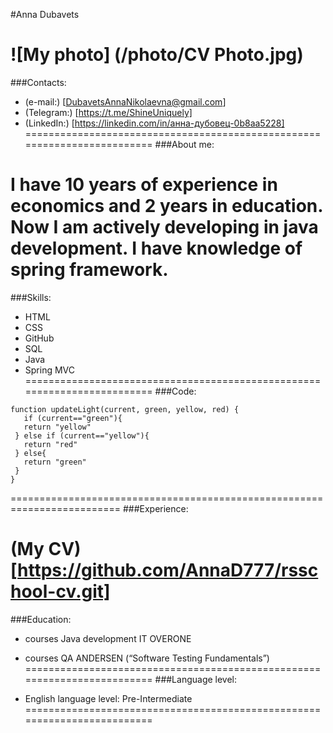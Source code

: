 #Anna Dubavets

![My photo] (/photo/CV Photo.jpg)
=========================================================================
###Contacts:
* (e-mail:) [DubavetsAnnaNikolaevna@gmail.com]
* (Telegram:) [https://t.me/ShineUniquely]
* (LinkedIn:) [https://linkedin.com/in/анна-дубовец-0b8aa5228]
=========================================================================
###About me:

I have 10 years of experience in economics and 2 years in education.
Now I am actively developing in java development.
I have knowledge of spring framework.
=========================================================================
###Skills:

* HTML
* CSS
* GitHub
* SQL
* Java
* Spring MVC
=========================================================================
###Code:
```
function updateLight(current, green, yellow, red) {
   if (current=="green"){
   return "yellow"
 } else if (current=="yellow"){
   return "red"
 } else{
   return "green"
 }
}
```
=========================================================================
###Experience:

(My CV) [https://github.com/AnnaD777/rsschool-cv.git]
=========================================================================
###Education:

* courses Java development IT OVERONE
* courses QA ANDERSEN (“Software Testing Fundamentals”)
=========================================================================
###Language level:

* English language level: Pre-Intermediate
=========================================================================
